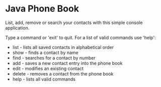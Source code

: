 Java Phone Book
=========================

List, add, remove or search your contacts with this simple console application.

Type a command or 'exit' to quit. For a list of valid commands use 'help':
* list - lists all saved contacts in alphabetical  order
* show - finds a contact by name
* find - searches for a contact by number
* add - saves a new contact entry into the phone book
* edit - modifies an existing contact
* delete - removes a contact from the phone book
* help - lists all valid commands

